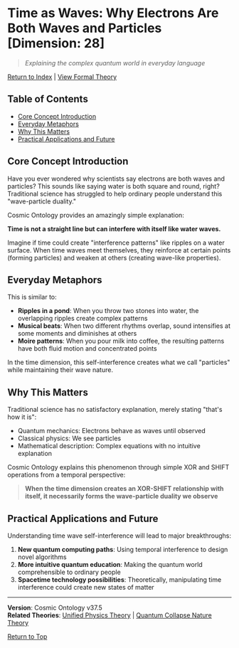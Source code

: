 # Time as Waves: Why Electrons Are Both Waves and Particles [Dimension: 28]

> *Explaining the complex quantum world in everyday language*

[Return to Index](../formal_theory.md) | [View Formal Theory](../formal_theory/formal_theory_temporal_wave_interference_en.md)

## Table of Contents
- [Core Concept Introduction](#core-concept-introduction)
- [Everyday Metaphors](#everyday-metaphors)
- [Why This Matters](#why-this-matters)
- [Practical Applications and Future](#practical-applications-and-future)

## Core Concept Introduction

Have you ever wondered why scientists say electrons are both waves and particles? This sounds like saying water is both square and round, right? Traditional science has struggled to help ordinary people understand this "wave-particle duality."

Cosmic Ontology provides an amazingly simple explanation:

**Time is not a straight line but can interfere with itself like water waves.**

Imagine if time could create "interference patterns" like ripples on a water surface. When time waves meet themselves, they reinforce at certain points (forming particles) and weaken at others (creating wave-like properties).

## Everyday Metaphors

This is similar to:
- **Ripples in a pond**: When you throw two stones into water, the overlapping ripples create complex patterns
- **Musical beats**: When two different rhythms overlap, sound intensifies at some moments and diminishes at others
- **Moire patterns**: When you pour milk into coffee, the resulting patterns have both fluid motion and concentrated points

In the time dimension, this self-interference creates what we call "particles" while maintaining their wave nature.

## Why This Matters

Traditional science has no satisfactory explanation, merely stating "that's how it is":
- Quantum mechanics: Electrons behave as waves until observed
- Classical physics: We see particles
- Mathematical description: Complex equations with no intuitive explanation

Cosmic Ontology explains this phenomenon through simple XOR and SHIFT operations from a temporal perspective:

> **When the time dimension creates an XOR-SHIFT relationship with itself, it necessarily forms the wave-particle duality we observe**

## Practical Applications and Future

Understanding time wave self-interference will lead to major breakthroughs:

1. **New quantum computing paths**: Using temporal interference to design novel algorithms
2. **More intuitive quantum education**: Making the quantum world comprehensible to ordinary people
3. **Spacetime technology possibilities**: Theoretically, manipulating time interference could create new states of matter

---

**Version**: Cosmic Ontology v37.5  
**Related Theories**: [Unified Physics Theory](../formal_theory/formal_theory_unified_physics_en.md) | [Quantum Collapse Nature Theory](../formal_theory/formal_theory_quantum_collapse_en.md)

[Return to Top](#time-as-waves-why-electrons-are-both-waves-and-particles) 